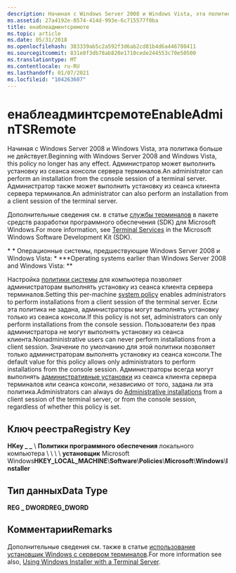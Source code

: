 ```yaml
---
description: Начиная с Windows Server 2008 и Windows Vista, эта политика больше не действует.
ms.assetid: 27a4192e-0574-414d-993e-6c715577f0ba
title: енаблеадминтсремоте
ms.topic: article
ms.date: 05/31/2018
ms.openlocfilehash: 383339ab5c2a592f3d6ab2cd81b4d6a446780411
ms.sourcegitcommit: 831e8f3db78ab820e1710cede244553c70e50500
ms.translationtype: MT
ms.contentlocale: ru-RU
ms.lasthandoff: 01/07/2021
ms.locfileid: "104263607"
---
```

# <a name="enableadmintsremote"></a><span data-ttu-id="e77d5-103">енаблеадминтсремоте</span><span class="sxs-lookup"><span data-stu-id="e77d5-103">EnableAdminTSRemote</span></span>

<span data-ttu-id="e77d5-104">Начиная с Windows Server 2008 и Windows Vista, эта политика больше не действует.</span><span class="sxs-lookup"><span data-stu-id="e77d5-104">Beginning with Windows Server 2008 and Windows Vista, this policy no longer has any effect.</span></span> <span data-ttu-id="e77d5-105">Администратор может выполнить установку из сеанса консоли сервера терминалов.</span><span class="sxs-lookup"><span data-stu-id="e77d5-105">An administrator can perform an installation from the console session of a terminal server.</span></span> <span data-ttu-id="e77d5-106">Администратор также может выполнить установку из сеанса клиента сервера терминалов.</span><span class="sxs-lookup"><span data-stu-id="e77d5-106">An administrator can also perform an installation from a client session of the terminal server.</span></span>

<span data-ttu-id="e77d5-107">Дополнительные сведения см. в статье [службы терминалов](/windows/desktop/TermServ/terminal-services-portal) в пакете средств разработки программного обеспечения (SDK) для Microsoft Windows.</span><span class="sxs-lookup"><span data-stu-id="e77d5-107">For more information, see [Terminal Services](/windows/desktop/TermServ/terminal-services-portal) in the Microsoft Windows Software Development Kit (SDK).</span></span>

<span data-ttu-id="e77d5-108">\* \* Операционные системы, предшествующие Windows Server 2008 и Windows Vista: \* \*</span><span class="sxs-lookup"><span data-stu-id="e77d5-108">\*\*Operating systems earlier than Windows Server 2008 and Windows Vista:  \*\*</span></span>

<span data-ttu-id="e77d5-109">Настройка [политики системы](system-policy.md) для компьютера позволяет администраторам выполнять установку из сеанса клиента сервера терминалов.</span><span class="sxs-lookup"><span data-stu-id="e77d5-109">Setting this per-machine [system policy](system-policy.md) enables administrators to perform installations from a client session of the terminal server.</span></span> <span data-ttu-id="e77d5-110">Если эта политика не задана, администраторы могут выполнять установку только из сеанса консоли.</span><span class="sxs-lookup"><span data-stu-id="e77d5-110">If this policy is not set, administrators can only perform installations from the console session.</span></span> <span data-ttu-id="e77d5-111">Пользователи без прав администратора не могут выполнять установку из сеанса клиента.</span><span class="sxs-lookup"><span data-stu-id="e77d5-111">Nonadministrative users can never perform installations from a client session.</span></span> <span data-ttu-id="e77d5-112">Значение по умолчанию для этой политики позволяет только администраторам выполнять установку из сеанса консоли.</span><span class="sxs-lookup"><span data-stu-id="e77d5-112">The default value for this policy allows only administrators to perform installations from the console session.</span></span> <span data-ttu-id="e77d5-113">Администраторы всегда могут выполнять [административные установки](administrative-installation.md) из сеанса клиента сервера терминалов или сеанса консоли, независимо от того, задана ли эта политика.</span><span class="sxs-lookup"><span data-stu-id="e77d5-113">Administrators can always do [Administrative installations](administrative-installation.md) from a client session of the terminal server, or from the console session, regardless of whether this policy is set.</span></span>

## <a name="registry-key"></a><span data-ttu-id="e77d5-114">Ключ реестра</span><span class="sxs-lookup"><span data-stu-id="e77d5-114">Registry Key</span></span>

<span data-ttu-id="e77d5-115">**HKey \_ \_** \\ **Политики программного обеспечения** локального компьютера \\  \\  \\  \\ **установщик** Microsoft Windows</span><span class="sxs-lookup"><span data-stu-id="e77d5-115">**HKEY\_LOCAL\_MACHINE**\\**Software**\\**Policies**\\**Microsoft**\\**Windows**\\**Installer**</span></span>

## <a name="data-type"></a><span data-ttu-id="e77d5-116">Тип данных</span><span class="sxs-lookup"><span data-stu-id="e77d5-116">Data Type</span></span>

<span data-ttu-id="e77d5-117">**REG \_ DWORD**</span><span class="sxs-lookup"><span data-stu-id="e77d5-117">**REG\_DWORD**</span></span>

## <a name="remarks"></a><span data-ttu-id="e77d5-118">Комментарии</span><span class="sxs-lookup"><span data-stu-id="e77d5-118">Remarks</span></span>

<span data-ttu-id="e77d5-119">Дополнительные сведения см. также в статье [использование установщик Windows с сервером терминалов](using-windows-installer-with-a-terminal-server.md).</span><span class="sxs-lookup"><span data-stu-id="e77d5-119">For more information see also, [Using Windows Installer with a Terminal Server](using-windows-installer-with-a-terminal-server.md).</span></span>

 

 
